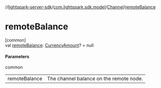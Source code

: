 //[lightspark-server-sdk](../../../index.md)/[com.lightspark.sdk.model](../index.md)/[Channel](index.md)/[remoteBalance](remote-balance.md)

# remoteBalance

[common]\
val [remoteBalance](remote-balance.md): [CurrencyAmount](../-currency-amount/index.md)? = null

#### Parameters

common

| | |
|---|---|
| remoteBalance | The channel balance on the remote node. |
